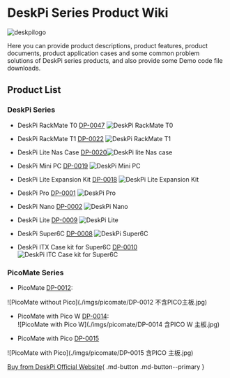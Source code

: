 # DeskPi Series Product Wiki

![deskpilogo](./imgs/picomate/deskpilogo.png)

Here you can provide product descriptions, product features, product documents, product application cases and some common problem solutions of DeskPi series products, and also provide some Demo code file downloads.


## Product List

### DeskPi Series

  - DeskPi RackMate T0 [DP-0047](https://deskpi.com/collections/deskpi-rack-mate/products/deskpi-rackmate-t1-rackmount-10-inch-4u-server-cabinet-for-network-servers-audio-and-video-equipment) ![DeskPi RackMate T0](./imgs/rackmate_t0/DP-0047-01-01.jpg)

  - DeskPi RackMate T1 [DP-0022](https://deskpi.com/collections/deskpi-rack-mate/products/deskpi-rackmate-t1-2) ![DeskPi RackMate T1](./imgs/rackmateT1/DP-0022-0022-main.jpg)

  - DeskPi Lite Nas Case [DP-0020](https://deskpi.com/products/)![DeskPi lite Nas case](./imgs/nascase/DP-0020-2.jpg) 

  - DeskPi Mini PC [DP-0019](https://deskpi.com/products/deskpi-mini-cube-for-raspberry-pi-compute-module-4-cm4?_pos=1&_psq=DeskPi%20Cube&_ss=e&_v=1.0) ![DeskPi Mini PC](./imgs/deskpiminicube/DP-0019-1.jpg)

  - DeskPi Lite Expansion Kit [DP-0018](https://deskpi.com/collections/deskpi-lite/products/deskpi-lite-m-2-sata-expansion-board-for-raspberry-pi-4-only-compatible-with-deskpi-lite-case) ![DeskPi Lite Expansion Kit](./imgs/expansionkit/1.jpg)

  - DeskPi Pro [DP-0001](https://deskpi.com/collections/frontpage) ![DeskPi Pro](./imgs/deskpipro/DP-0001-6.jpg)

  - DeskPi Nano [DP-0002](https://deskpi.com/collections/deskpi-nano) ![DeskPi Nano](./imgs/deskpinano/DP-0002-2.jpg)

  - DeskPi Lite [DP-0009](https://deskpi.com/collections/deskpi-lite) ![DeskPi Lite](./imgs/deskpilite/DeskPi-Lite_main.jpg)

  - DeskPi Super6C [DP-0008](https://deskpi.com/collections/deskpi-super6c) ![DeskPi Super6C](./imgs/super6c/super6c-main.jpg)

  - DeskPi ITX Case kit for Super6C [DP-0010](https://deskpi.com/collections/deskpi-itxcasekit) ![DeskPi ITC Case kit for Super6C](./imgs/itxcase/cm4itxcase14.jpg)

### PicoMate Series
  - PicoMate [DP-0012](https://deskpi.com/collections/deskpi-picomate/products/new-deskpi-picomate-v1-0-for-raspberry-pi-pico-pico-w):  

![PicoMate without Pico](./imgs/picomate/DP-0012 不含PICO主板.jpg)

  - PicoMate with Pico W [DP-0014](https://deskpi.com/collections/deskpi-picomate/products/new-deskpi-picomate-v1-0-with-raspberry-pi-pico-w-board):  
![PicoMate with Pico W](./imgs/picomate/DP-0014 含PICO W 主板.jpg)

  - PicoMate with Pico [DP-0015]( https://deskpi.com/products/new-deskpi-picomate-v1-0-with-raspberry-pi-pico-board?pr_prod_strat=use_description&pr_rec_id=24acf3543&pr_rec_pid=7503104868508&pr_ref_pid=7503105425564&pr_seq=uniform)  

![PicoMate with Pico](./imgs/picomate/DP-0015 含PICO 主板.jpg)

[Buy from DeskPi Official Website](https://deskpi.com/){ .md-button .md-button--primary }

